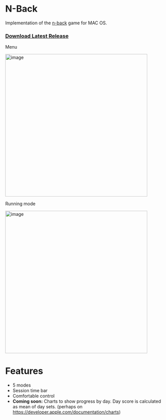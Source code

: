 # N-Back
Implementation of the [n-back](https://en.wikipedia.org/wiki/N-back) game for MAC OS.
### [Download Latest Release](https://github.com/DendyGrobovshik/nback/releases/tag/v1.0-beta)

Menu

<img width="450" alt="image" src="https://user-images.githubusercontent.com/47786526/188308525-96855377-ce06-44eb-9dfd-5de803288ae4.png">

Running mode

<img width="450" alt="image" src="https://user-images.githubusercontent.com/47786526/188308595-e2f49b50-f937-4ff2-b1da-9fcc4fffe92e.png">


# Features
- 5 modes
- Session time bar
- Comfortable control
- **Coming soon:** Charts to show progress by day. Day score is calculated as mean of day sets. (perhaps on https://developer.apple.com/documentation/charts)
